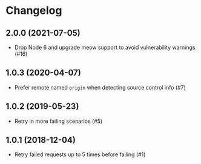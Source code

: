 # Changelog

## 2.0.0 (2021-07-05)

- Drop Node 6 and upgrade meow support to avoid vulnerability warnings (#16)

## 1.0.3 (2020-04-07)

- Prefer remote named `origin` when detecting source control info (#7)

## 1.0.2 (2019-05-23)

- Retry in more failing scenarios (#5)

## 1.0.1 (2018-12-04)

- Retry failed requests up to 5 times before failing (#1)
